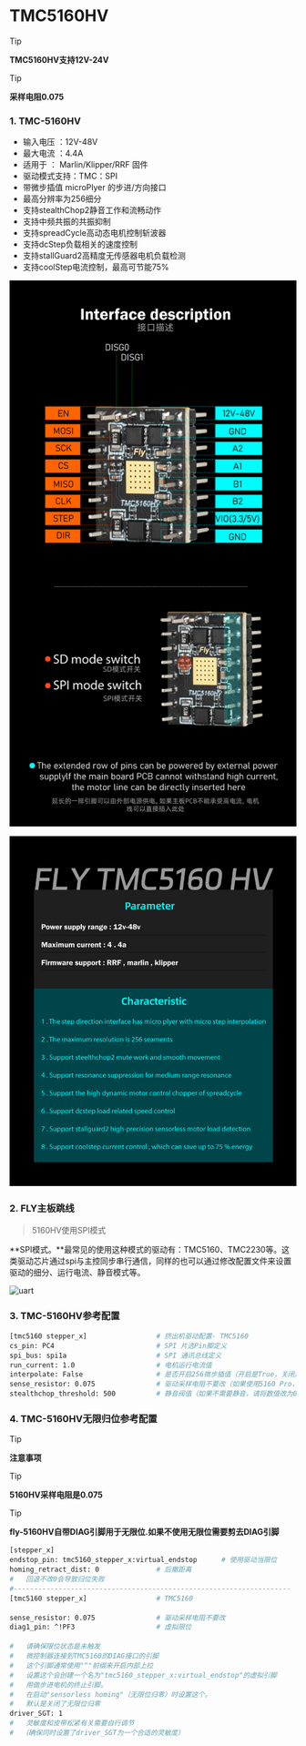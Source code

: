 # TMC5160HV

> [!TIP]
> **TMC5160HV支持12V-24V**

> [!TIP]
> **采样电阻0.075**

### 1.  TMC-5160HV

* 输入电压 ：12V-48V
* 最大电流 ：4.4A
* 适用于 ： Marlin/Klipper/RRF 固件
* 驱动模式支持：TMC：SPI
* 带微步插值 microPlyer 的步进/方向接口
* 最高分辨率为256细分
* 支持stealthChop2静音工作和流畅动作
* 支持中频共振的共振抑制
* 支持spreadCycle高动态电机控制斩波器
* 支持dcStep负载相关的速度控制
* 支持stallGuard2高精度无传感器电机负载检测
* 支持coolStep电流控制，最高可节能75%

![5160](../../images/boards/fly_tmc/5160hv.png)

![5160](../../images/boards/fly_tmc/5160hv-1.png)

### 2. FLY主板跳线

> 5160HV使用SPI模式

**SPI模式。**最常见的使用这种模式的驱动有：TMC5160、TMC2230等。这类驱动芯片通过spi与主控同步串行通信，同样的也可以通过修改配置文件来设置驱动的细分、运行电流、静音模式等。

![uart](../../images/boards/fly_tmc/2209-urat.png)

### 3. TMC-5160HV参考配置

```bash
[tmc5160 stepper_x]                 # 挤出机驱动配置- TMC5160
cs_pin: PC4                         # SPI 片选Pin脚定义
spi_bus: spi1a                      # SPI 通讯总线定义
run_current: 1.0                    # 电机运行电流值
interpolate: False                  # 是否开启256微步插值（开启是True，关闭是False）
sense_resistor: 0.075               # 驱动采样电阻不要改（如果使用5160 Pro，请将数值修改为0.033）
stealthchop_threshold: 500          # 静音阀值（如果不需要静音，请将数值改为0）
```

### 4. TMC-5160HV无限归位参考配置

> [!TIP]
> **注意事项**

> [!TIP]
> **5160HV采样电阻是0.075**

> [!TIP]
> **fly-5160HV自带DIAG引脚用于无限位.如果不使用无限位需要剪去DIAG引脚**

```bash
[stepper_x]
endstop_pin: tmc5160_stepper_x:virtual_endstop      # 使用驱动当限位
homing_retract_dist: 0              # 后撤距离
#   回退不改0会导致归位失败
#--------------------------------------------------------------------
[tmc5160 stepper_x]                 # TMC5160

sense_resistor: 0.075               # 驱动采样电阻不要改
diag1_pin: ^!PF3                    # 虚拟限位

#   请确保限位状态是未触发
#   微控制器连接到TMC5160的DIAG接口的引脚
#   这个引脚通常使用"^"前缀来开启内部上拉
#   设置这个会创建一个名为"tmc5160_stepper_x:virtual_endstop"的虚拟引脚
#   用做步进电机的终止引脚。
#   在启动"sensorless homing"（无限位归零）时设置这个。
#   默认是关闭了无限位归零
driver_SGT: 1
#   灵敏度和皮带松紧有关需要自行调节
#  （确保同时设置了driver_SGT为一个合适的灵敏度）


```



   
